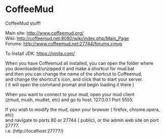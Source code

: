# CoffeeMud
CoffeeMud stuff!

Main site: http://www.coffeemud.org/  
Wiki: http://coffeemud.net:8080/wiki/index.php/Main_Page  
Forums: http://www.coffeemud.net:27744/forums.cmvp  

To Install JDK: https://ninite.com/  
  
  
When you have Coffeemud all installed, you can open the folder where  
you downloaded/unzipped it and make a shortcut for mud.bat  
and then you can change the name of the shortcut to Coffeemud,  
and change the shortcut's icon, and click that to start your server.  
( it will open the command prompt and begin loading it there )  


When you want to connect to your mud, open your mud client  
(zmud, mush, mudlet, etc) and go to host: 127.0.0.1 Port 5555.  

If you wish to modify the mud, open your browser ( firefox, chrome.opera, etc)  
and navigate to ports 80 or 27744 ( public), or the admin web site on port 27777.  
i.e. (http://localhost:27777/)  


